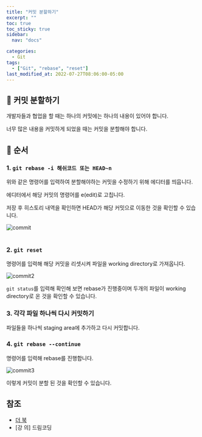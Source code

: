 ```yaml
---
title: "커밋 분할하기"
excerpt: ""
toc: true
toc_sticky: true
sidebar:
  nav: "docs"

categories:
  - Git
tags:
  - ["Git", "rebase", "reset"]
last_modified_at: 2022-07-27T08:06:00-05:00
---
```


## 📄 커밋 분할하기

개발자들과 협업을 할 때는 하나의 커밋에는 하나의 내용이 있어야 합니다.

너무 많은 내용을 커밋하게 되었을 때는 커밋을 분할해야 합니다.

## 📄 순서

### 1. `git rebase -i 해쉬코드 또는 HEAD~n`

위와 같은 명령어를 입력하여 분할해야하는 커밋을 수정하기 위해 에디터를 띄웁니다.

에디터에서 해당 커밋의 명령어를 e(edit)로 고칩니다.

저장 후 히스토리 내역을 확인하면 HEAD가 해당 커밋으로 이동한 것을 확인할 수 있습니다.<br/>

![commit](https://user-images.githubusercontent.com/56298540/181237630-1627d3ec-0b04-4a26-8fb0-dc24ca0bf366.PNG)<br><br>

### 2. `git reset`<br>

명령어를 입력해 해당 커밋을 리셋시켜 파일을 working directory로 가져옵니다.<br>

![commit2](https://user-images.githubusercontent.com/56298540/181238046-df16b4d9-64bc-40cd-b70d-198579690c67.PNG)

`git status`를 입력해 확인해 보면 rebase가 진행중이며 두개의 파일이 working directory로 온 것을 확인할 수 있습니다.

### 3. 각각 파일 하나씩 다시 커밋하기

파일들을 하나씩 staging area에 추가하고 다시 커밋합니다.

### 4. `git rebase --continue`

명령어를 입력해 rebase를 진행합니다.<br>

![commit3](https://user-images.githubusercontent.com/56298540/181238778-7d7827af-af04-4133-8024-b55e8233426c.PNG)

이렇게 커밋이 분할 된 것을 확인할 수 있습니다.

## 참조

- [더 북](https://thebook.io/080212/)
- [강 의] 드림코딩
